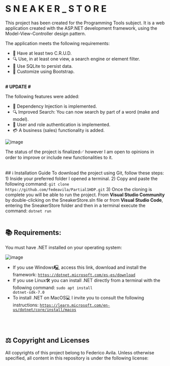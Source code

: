 <h1> S N E A K E R _ S T O R E </h1>

This project has been created for the Programming Tools subject.
It is a web application created with the ASP.NET development framework, using the Model-View-Controller design pattern.

The application meets the following requirements:
- 📝 Have at least two C.R.U.D.
- 🔍 Use, in at least one view, a search engine or element filter.
- 💾 Use SQLite to persist data.
- 💄 Customize using Bootstrap.

<br>
<b># UPDATE #</b>

The following features were added:
- 🧰 Dependency Injection is implemented.
- 🔍 Improved Search: You can now search by part of a word (make and model).
- 👮 User and role authentication is implemented.
- 💳 A business (sales) functionality is added.

![image](https://github.com/fedeavila/Parcial1HDP/assets/68792337/461fbd78-06be-41b1-a4aa-f4018538ac71)


The status of the project is finalized✅ however I am open to opinions in order to improve or include new functionalities to it.

<br>
## ℹ️ Installation Guide
To download the project using Git, follow these steps:
1) Inside your preferred folder I opened a terminal.
2) Copy and paste the following command: <code>git clone https://github.com/fedeavila/Partial1HDP.git</code>
3) Once the cloning is complete you will be able to run the project. From <b>Visual Studio Community</b> by double-clicking on the SneakerStore.sln file or from <b>Visual Studio Code</b>, entering the SneakerStore folder and then in a terminal execute the command: <code >dotnet run</code>

<br>
<br>

## 📚 Requirements:
You must have .NET installed on your operating system:

![image](https://github.com/fedeavila/Parcial1HDP/assets/68792337/f0b1d333-2c36-4de9-b45d-754b8e19add9)

- If you use Windows🖳 access this link, download and install the framework: <code>https://dotnet.microsoft.com/es-es/download</code>
- If you use Linux🛠️ you can install .NET directly from a terminal with the following command: <code>sudo apt install dotnet-sdk-7.0</code>
- To install .NET on MacOS💻 I invite you to consult the following instructions: <code>https://learn.microsoft.com/en-us/dotnet/core/install/macos</code><br>

<br>
<br>

## ⚖️ Copyright and Licenses
All copyrights of this project belong to Federico Avila. Unless otherwise specified, all content in this repository is under the following license:
